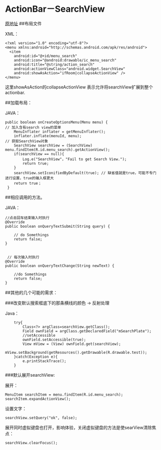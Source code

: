# ActionBar－SearchView

<!-- create time: 2014-09-09 17:35:05  -->

[原地址](http://blog.csdn.net/howlaa/article/details/25136027)
##布局文件

XML：

    <?xml version="1.0" encoding="utf-8"?>
    <menu xmlns:android="http://schemas.android.com/apk/res/android">
      <item 
        android:id="@+id/menu_search" 
        android:icon="@android:drawable/ic_menu_search"
        android:title="@string/action_search"
        android:actionViewClass="android.widget.SearchView"
        android:showAsAction="ifRoom|collapseActionView" />
    </menu>
    
这里showAsAction的collapseActionView 表示允许将searchView扩展到整个actionbar.


##加载布局：

JAVA：

    public boolean onCreateOptionsMenu(Menu menu) { 
    // 加入含有search view的菜单 
        MenuInflater inflater = getMenuInflater(); 
        inflater.inflate(menuId, menu); 
    // 获取SearchView对象 
        SearchView searchView = (SearchView) menu.findItem(R.id.menu_search).getActionView(); 
        if(searchView == null){  
            Log.e("SearchView"，"Fail to get Search View."); 
            return true; 
        } 
        searchView.setIconifiedByDefault(true); // 缺省值就是true，可能不专门进行设置，true的输入框更大
        return true；
     }
     
     
     
##相应调用的方法。

JAVA：

	//点击回车结束输入时执行 
	@Override
	public boolean onQueryTextSubmit(String query) {
		
		// do Somethings
		return false;
	}

	
	 // 每次输入时执行
	@Override
	public boolean onQueryTextChange(String newText) {

		//do Somethings
		return false;
	}


##其他的几个可能的需求：

###改变默认搜索框底下的那条横线的颜色 -> 反射处理

Java：

    	try{
			Class<?> argClass=searchView.getClass();   
            Field ownField = argClass.getDeclaredField("mSearchPlate");  
            //setAccessible  
            ownField.setAccessible(true);  
            View mView = (View) ownField.get(searchView);  
            mView.setBackground(getResources().getDrawable(R.drawable.test));  
		}catch(Exception e){
			e.printStackTrace();
		}
###默认展开searchView:

展开：

    MenuItem searchItem = menu.findItem(R.id.menu_search);
	searchItem.expandActionView();

设置文字：

    searchView.setQuery("ok", false);  
    
展开同时虚拟键盘也打开，影响体验，关闭虚拟键盘的方法是使searView清除焦点：

    searchView.clearFocus(); 	
	